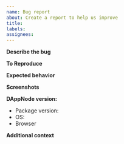 ```yaml
---
name: Bug report
about: Create a report to help us improve
title:
labels:
assignees:
---
```


<!--NOTE: -->
<!--- General questions should go to the discord chat instead of the issue tracker.-->

**Describe the bug**

<!--A clear and concise description of what the bug is.-->

**To Reproduce**

<!--Steps to reproduce the behavior:
1. Install version X
2. Set this configuration option
3. Do this action
4. See error-->

**Expected behavior**

<!--A clear and concise description of what you expected to happen.-->

**Screenshots**

<!--If applicable, add screenshots to help explain your problem.-->

**DAppNode version:**

<!--Print the DAppNode versions and info found in http://my.dappnode/support/report -->

- Package version: <!-- v0.1.14, upstream: prysm-1.0.0-beta -->
- OS: <!-- Ubuntu, Debian, DAppNode Mini, DAppNode Advance -->
- Browser <!-- If applicable: Brave, Firefox, Chrome, Safari -->

**Additional context**

<!--Add any other context about the problem here.-->
